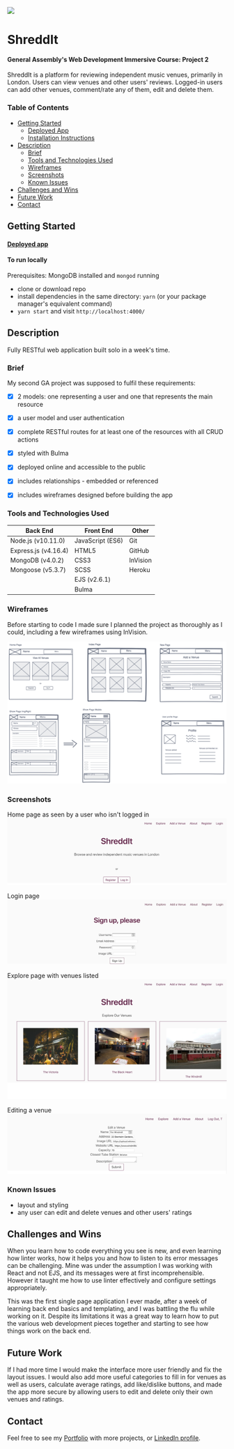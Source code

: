 ![](https://ga-dash.s3.amazonaws.com/production/assets/logo-9f88ae6c9c3871690e33280fcf557f33.png)

# ShreddIt

#### General Assembly's Web Development Immersive Course: Project 2

ShreddIt is a platform for reviewing independent music venues, primarily in London. Users can view venues and other users' reviews. Logged-in users can add other venues, comment/rate any of them, edit and delete them.

### Table of Contents

- [Getting Started](#getting-started)
  - [Deployed App](#deployed-app)
  - [Installation Instructions](#to-run-locally)
- [Description](#description)
  - [Brief](#brief)
  - [Tools and Technologies Used](#tools-and-technologies-used)
  - [Wireframes](#wireframes)
  - [Screenshots](#screenshots)
  - [Known Issues](#known-issues)
- [Challenges and Wins](#challenges-and-wins)
- [Future Work](#future-work)
- [Contact](#contact)


## Getting Started

#### [Deployed app](https://shred-dit.herokuapp.com)

#### To run locally

Prerequisites: MongoDB installed and `mongod` running

- clone or download repo
- install dependencies in the same directory: `yarn` (or your package manager's equivalent command)
- `yarn start` and visit `http://localhost:4000/`


## Description

Fully RESTful web application built solo in a week's time.


### Brief

My second GA project was supposed to fulfil these requirements:

- [x] 2 models: one representing a user and one that represents the main resource
- [x] a user model and user authentication
- [x] complete RESTful routes for at least one of the resources with all CRUD actions
- [x] styled with Bulma
- [x] deployed online and accessible to the public
- [x] includes relationships - embedded or referenced
- [x] includes wireframes designed before building the app


### Tools and Technologies Used

| Back End             | Front End         | Other    |
|----------------------|------------------|----------|
| Node.js (v10.11.0)   | JavaScript (ES6) | Git      |
| Express.js (v4.16.4) | HTML5            | GitHub   |
| MongoDB (v4.0.2)     | CSS3             | InVision |
| Mongoose (v5.3.7)    | SCSS             | Heroku   |
|                      | EJS (v2.6.1)     |          |
|                      | Bulma            |          |


### Wireframes

Before starting to code I made sure I planned the project as thoroughly as I could, including a few wireframes using InVision.

![Wireframes](/wireframes/all-wireframes.png)


### Screenshots

Home page as seen by a user who isn't logged in
![Home page](wireframes/screenshots/shreddit-home.png)

Login page
![Login page](wireframes/screenshots/shreddit-login.png)

Explore page with venues listed
![Index page](wireframes/screenshots/shreddit-explore.png)

Editing a venue
![Edit page](wireframes/screenshots/shreddit-edit.png)


### Known Issues

- layout and styling
- any user can edit and delete venues and other users' ratings


## Challenges and Wins

When you learn how to code everything you see is new, and even learning how linter works, how it helps you and how to listen to its error messages can be challenging. Mine was under the assumption I was working with React and not EJS, and its messages were at first incomprehensible. However it taught me how to use linter effectively and configure settings appropriately.

This was the first single page application I ever made, after a week of learning back end basics and templating, and I was battling the flu while working on it. Despite its limitations it was a great way to learn how to put the various web development pieces together and starting to see how things work on the back end.


## Future Work

If I had more time I would make the interface more user friendly and fix the layout issues. I would also add more useful categories to fill in for venues as well as users, calculate average ratings, add like/dislike buttons, and made the app more secure by allowing users to edit and delete only their own venues and ratings.


## Contact

Feel free to see my [Portfolio](http://terezakinnert.com/) with more projects, or [LinkedIn profile](https://www.linkedin.com/in/terezakinnert/).
